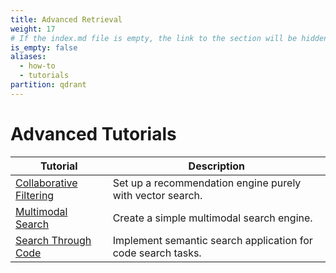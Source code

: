 ```yaml
---
title: Advanced Retrieval
weight: 17
# If the index.md file is empty, the link to the section will be hidden from the sidebar
is_empty: false
aliases:
  - how-to
  - tutorials
partition: qdrant
---
```


# Advanced Tutorials 

| Tutorial                                     | Description                                                        |
|----------------------------------------------------------|--------------------------------------------------------------------|
| [Collaborative Filtering](/documentation/advanced-tutorials/collaborative-filtering/)      | Set up a recommendation engine purely with vector search.          |
| [Multimodal Search](/documentation/advanced-tutorials/multimodal-search-fastembed/)        | Create a simple multimodal search engine.                         |
| [Search Through Code](/documentation/advanced-tutorials/code-search/)                     | Implement semantic search application for code search tasks.       |